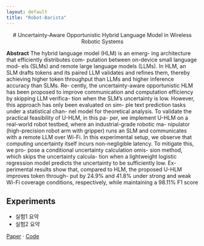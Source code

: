 ```yaml
---
layout: default
title: "Robot-Barista"
---
```

<div align="center">
# Uncertainty-Aware Opportunistic Hybrid Language Model in Wireless Robotic Systems
</div>

**Abstract**
The hybrid language model (HLM) is an emerg-
ing architecture that efficiently distributes com-
putation between on-device small language mod-
els (SLMs) and remote large language models
(LLMs). In HLM, an SLM drafts tokens and its
paired LLM validates and refines them, thereby
achieving higher token throughput than LLMs
and higher inference accuracy than SLMs. Re-
cently, the uncertainty-aware opportunistic HLM
has been proposed to improve communication and
computation efficiency by skipping LLM verifica-
tion when the SLM’s uncertainty is low. However,
this approach has only been evaluated on sim-
ple text prediction tasks under a statistical chan-
nel model for theoretical analysis. To validate
the practical feasibility of U-HLM, in this pa-
per, we implement U-HLM on a real-world robot
testbed, where an industrial-grade robotic ma-
nipulator (high-precision robot arm with gripper)
runs an SLM and communicates with a remote
LLM over Wi-Fi. In this experimental setup, we
observe that computing uncertainty itself incurs
non-negligible latency. To mitigate this, we pro-
pose a conditional uncertainty calculation omis-
sion method, which skips the uncertainty calcula-
tion when a lightweight logistic regression model
predicts the uncertainty to be sufficiently low. Ex-
perimental results show that, compared to HLM,
the proposed U-HLM improves token through-
put by 24.9% and 41.8% under strong and weak
Wi-Fi coverage conditions, respectively, while
maintaining a 98.11% F1 score

## Experiments
- 실험1 요약
- 실험2 요약

[Paper](링크) · [Code](https://github.com/jeyoung78/Robot-Barista)
